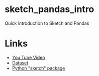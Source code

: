 # sketch_pandas_intro
Quick introduction to Sketch and Pandas

# Links
- [You Tube Video](https://youtu.be/B6EUzBCTaLw?si=yKFmpknzb3L5MJhW)
- [Dataset](https://raw.githubusercontent.com/Sven-Bo/datasets/master/supermarket_sales.csv)
- [Python "sketch" package](https://pypi.org/project/sketch/)
